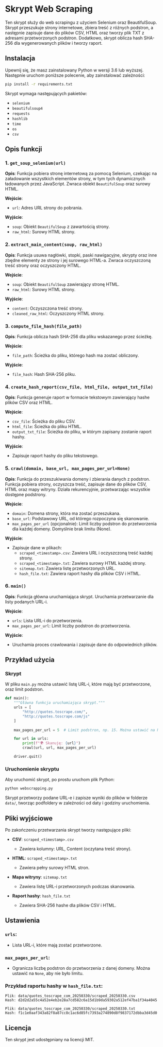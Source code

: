 # Skrypt Web Scraping

Ten skrypt służy do web scrapingu z użyciem Selenium oraz BeautifulSoup. Skrypt przeszukuje strony internetowe, zbiera treść z różnych podstron, a następnie zapisuje dane do plików CSV, HTML oraz tworzy plik TXT z adresami przetworzonych podstron. Dodatkowo, skrypt oblicza hash SHA-256 dla wygenerowanych plików i tworzy raport.

## Instalacja

Upewnij się, że masz zainstalowany Python w wersji 3.6 lub wyższej. Następnie uruchom poniższe polecenie, aby zainstalować zależności:

```bash
pip install -r requirements.txt
```

Skrypt wymaga następujących pakietów:

- `selenium`
- `beautifulsoup4`
- `requests`
- `hashlib`
- `time`
- `os`
- `csv`

## Opis funkcji

### 1. `get_soup_selenium(url)`
**Opis**: Funkcja pobiera stronę internetową za pomocą Selenium, czekając na załadowanie wszystkich elementów strony, w tym tych dynamicznych ładowanych przez JavaScript. Zwraca obiekt `BeautifulSoup` oraz surowy HTML.

**Wejście**:
- `url`: Adres URL strony do pobrania.

**Wyjście**:
- `soup`: Obiekt `BeautifulSoup` z zawartością strony.
- `raw_html`: Surowy HTML strony.

### 2. `extract_main_content(soup, raw_html)`
**Opis**: Funkcja usuwa nagłówki, stopki, paski nawigacyjne, skrypty oraz inne zbędne elementy ze strony i jej surowego HTML-a. Zwraca oczyszczoną treść strony oraz oczyszczony HTML.

**Wejście**:
- `soup`: Obiekt `BeautifulSoup` zawierający stronę HTML.
- `raw_html`: Surowy HTML strony.

**Wyjście**:
- `content`: Oczyszczona treść strony.
- `cleaned_raw_html`: Oczyszczony HTML strony.

### 3. `compute_file_hash(file_path)`
**Opis**: Funkcja oblicza hash SHA-256 dla pliku wskazanego przez ścieżkę.

**Wejście**:
- `file_path`: Ścieżka do pliku, którego hash ma zostać obliczony.

**Wyjście**:
- `file_hash`: Hash SHA-256 pliku.

### 4. `create_hash_report(csv_file, html_file, output_txt_file)`
**Opis**: Funkcja generuje raport w formacie tekstowym zawierający hashe plików CSV oraz HTML.

**Wejście**:
- `csv_file`: Ścieżka do pliku CSV.
- `html_file`: Ścieżka do pliku HTML.
- `output_txt_file`: Ścieżka do pliku, w którym zapisany zostanie raport hashy.

**Wyjście**:
- Zapisuje raport hashy do pliku tekstowego.

### 5. `crawl(domain, base_url, max_pages_per_url=None)`
**Opis**: Funkcja do przeszukiwania domeny i zbierania danych z podstron. Funkcja pobiera strony, oczyszcza treść, zapisuje dane do plików CSV, HTML oraz mapy witryny. Działa rekurencyjnie, przetwarzając wszystkie dostępne podstrony.

**Wejście**:
- `domain`: Domena strony, która ma zostać przeszukana.
- `base_url`: Podstawowy URL, od którego rozpoczyna się skanowanie.
- `max_pages_per_url` (opcjonalnie): Limit liczby podstron do przetworzenia dla każdej domeny. Domyślnie brak limitu (None).

**Wyjście**:
- Zapisuje dane w plikach:
  - `scraped_<timestamp>.csv`: Zawiera URL i oczyszczoną treść każdej strony.
  - `scraped_<timestamp>.txt`: Zawiera surowy HTML każdej strony.
  - `sitemap.txt`: Zawiera listę przetworzonych URL.
  - `hash_file.txt`: Zawiera raport hashy dla plików CSV i HTML.

### 6. `main()`
**Opis**: Funkcja główna uruchamiająca skrypt. Uruchamia przetwarzanie dla listy podanych URL-i.

**Wejście**:
- `urls`: Lista URL-i do przetworzenia.
- `max_pages_per_url`: Limit liczby podstron do przetworzenia.

**Wyjście**:
- Uruchamia proces crawlowania i zapisuje dane do odpowiednich plików.

## Przykład użycia

### Skrypt

W pliku `main.py` można ustawić listę URL-i, które mają być przetworzone, oraz limit podstron.

```python
def main():
    """Główna funkcja uruchamiająca skrypt."""
    urls = [
        "http://quotes.toscrape.com/",
        "http://quotes.toscrape.com/js"
    ]
    
    max_pages_per_url = 5  # Limit podstron, np. 15. Można ustawić na None, aby nie było limitu.

    for url in urls:
        print(f"🌍 Skanuję: {url}")
        crawl(url, url, max_pages_per_url)

    driver.quit()
```

### Uruchomienie skryptu

Aby uruchomić skrypt, po prostu uruchom plik Python:

```bash
python webscrapping.py
```

Skrypt przetworzy podane URL-e i zapisze wyniki do plików w folderze `data/`, tworząc podfoldery w zależności od daty i godziny uruchomienia.

## Pliki wyjściowe

Po zakończeniu przetwarzania skrypt tworzy następujące pliki:

- **CSV**: `scraped_<timestamp>.csv`
  - Zawiera kolumny: URL, Content (oczytana treść strony).
  
- **HTML**: `scraped_<timestamp>.txt`
  - Zawiera pełny surowy HTML stron.
  
- **Mapa witryny**: `sitemap.txt`
  - Zawiera listę URL-i przetworzonych podczas skanowania.
  
- **Raport hashy**: `hash_file.txt`
  - Zawiera SHA-256 hashe dla plików CSV i HTML.

## Ustawienia

### `urls`:
- Lista URL-i, które mają zostać przetworzone.

### `max_pages_per_url`:
- Ogranicza liczbę podstron do przetworzenia z danej domeny. Można ustawić na `None`, aby nie było limitu.

### Przykład raportu hashy w `hash_file.txt`:

```
Plik: data/quotes_toscrape_com_20250330/scraped_20250330.csv
Hash: d2d2d2a55c4a52e4eb2e28a7cd582c6a15d1b9da59302a512ef47ba1f34a4045

Plik: data/quotes_toscrape_com_20250330/scraped_20250330.txt
Hash: f1c1e0aaf343a82f8a87cc8c1ac6d85fc7393a274890d8f9837172dbba3d45d0
```

## Licencja

Ten skrypt jest udostępniany na licencji MIT.